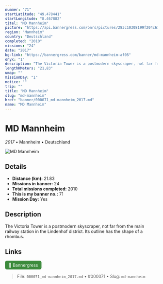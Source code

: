 ```yaml
---
nummer: "71"
startLatitude: "49.478441"
startLongitude: "8.467882"
titel: "MD Mannheim"
picture: "https://api.bannergress.com/bnrs/pictures/283c10308199f204c61fd64d8eccd3e7"
region: "Mannheim"
country: "Deutschland"
completed: "2010"
missions: "24"
date: "2017"
bg-link: "https://bannergress.com/banner/md-mannheim-af05"
onyx: "1"
description: "The Victoria Tower is a postmodern skyscraper, not far from the main railway station in the Lindenhof district.  Its outline has the shape of a rhombus."
lengthKMeters: "21,83"
umap: ""
missionDay: "1"
notice: ""
trip: ""
title: "MD Mannheim"
slug: "md-mannheim"
href: "banner/000071_md-mannheim_2017.md"
name: "MD Mannheim"
---
```

# MD Mannheim

*2017* • Mannheim • Deutschland

![MD Mannheim](https://api.bannergress.com/bnrs/pictures/283c10308199f204c61fd64d8eccd3e7)



## Details
- **Distance (km):** 21.83
- **Missions in banner:** 24
- **Total missions completed:** 2010
- **This is my banner no.:** 71
- **Mission Day:** Yes


## Description
The Victoria Tower is a postmodern skyscraper, not far from the main railway station in the Lindenhof district.  Its outline has the shape of a rhombus.



## Links
<a href="https://bannergress.com/banner/md-mannheim-af05" target="_blank" style="display:inline-block;margin-right:8px;padding:6px 12px;background:#3c8b3c;color:#fff;text-decoration:none;border-radius:6px;">🔗 Bannergress</a>



> File: `000071_md-mannheim_2017.md`
> • #000071
> • Slug: `md-mannheim`
